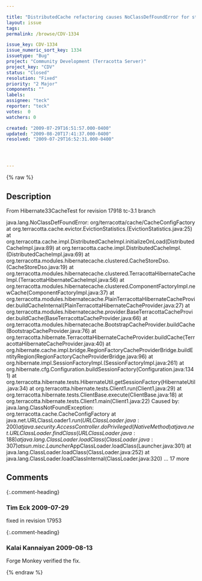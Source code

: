 ```yaml
---

title: "DistributedCache refactoring causes NoClassDefFoundError for standalone H2LC"
layout: issue
tags: 
permalink: /browse/CDV-1334

issue_key: CDV-1334
issue_numeric_sort_key: 1334
issuetype: "Bug"
project: "Community Development (Terracotta Server)"
project_key: "CDV"
status: "Closed"
resolution: "Fixed"
priority: "2 Major"
components: ""
labels: 
assignee: "teck"
reporter: "teck"
votes:  0
watchers: 0

created: "2009-07-29T16:51:57.000-0400"
updated: "2009-08-20T17:41:37.000-0400"
resolved: "2009-07-29T16:52:31.000-0400"




---
```


{% raw %}

## Description

<div markdown="1" class="description">

From Hibernate33CacheTest for revision 17918 tc-3.1 branch

java.lang.NoClassDefFoundError: org/terracotta/cache/CacheConfigFactory
	at org.terracotta.cache.evictor.EvictionStatistics.<init>(EvictionStatistics.java:25)
	at org.terracotta.cache.impl.DistributedCacheImpl.initializeOnLoad(DistributedCacheImpl.java:89)
	at org.terracotta.cache.impl.DistributedCacheImpl.<init>(DistributedCacheImpl.java:69)
	at org.terracotta.modules.hibernatecache.clustered.CacheStoreDso.<init>(CacheStoreDso.java:19)
	at org.terracotta.modules.hibernatecache.clustered.TerracottaHibernateCacheImpl.<init>(TerracottaHibernateCacheImpl.java:56)
	at org.terracotta.modules.hibernatecache.clustered.ComponentFactoryImpl.newCache(ComponentFactoryImpl.java:37)
	at org.terracotta.modules.hibernatecache.PlainTerracottaHibernateCacheProvider.buildCacheInternal(PlainTerracottaHibernateCacheProvider.java:27)
	at org.terracotta.modules.hibernatecache.provider.BaseTerracottaCacheProvider.buildCache(BaseTerracottaCacheProvider.java:66)
	at org.terracotta.modules.hibernatecache.BootstrapCacheProvider.buildCache(BootstrapCacheProvider.java:76)
	at org.terracotta.hibernate.TerracottaHibernateCacheProvider.buildCache(TerracottaHibernateCacheProvider.java:40)
	at org.hibernate.cache.impl.bridge.RegionFactoryCacheProviderBridge.buildEntityRegion(RegionFactoryCacheProviderBridge.java:96)
	at org.hibernate.impl.SessionFactoryImpl.<init>(SessionFactoryImpl.java:261)
	at org.hibernate.cfg.Configuration.buildSessionFactory(Configuration.java:1341)
	at org.terracotta.hibernate.tests.HibernateUtil.getSessionFactory(HibernateUtil.java:34)
	at org.terracotta.hibernate.tests.Client1.run(Client1.java:29)
	at org.terracotta.hibernate.tests.ClientBase.execute(ClientBase.java:18)
	at org.terracotta.hibernate.tests.Client1.main(Client1.java:22)
Caused by: java.lang.ClassNotFoundException: org.terracotta.cache.CacheConfigFactory
	at java.net.URLClassLoader$1.run(URLClassLoader.java:200)
	at java.security.AccessController.doPrivileged(Native Method)
	at java.net.URLClassLoader.findClass(URLClassLoader.java:188)
	at java.lang.ClassLoader.loadClass(ClassLoader.java:307)
	at sun.misc.Launcher$AppClassLoader.loadClass(Launcher.java:301)
	at java.lang.ClassLoader.loadClass(ClassLoader.java:252)
	at java.lang.ClassLoader.loadClassInternal(ClassLoader.java:320)
	... 17 more


</div>

## Comments


{:.comment-heading}
### **Tim Eck** <span class="date">2009-07-29</span>

<div markdown="1" class="comment">

fixed in revision 17953


</div>


{:.comment-heading}
### **Kalai Kannaiyan** <span class="date">2009-08-13</span>

<div markdown="1" class="comment">

Forge Monkey verified the fix.

</div>



{% endraw %}
